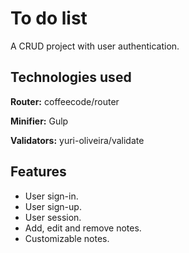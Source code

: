 # To do list

A CRUD project with user authentication.


## Technologies used

**Router:** coffeecode/router

**Minifier:** Gulp

**Validators:** yuri-oliveira/validate


## Features

- User sign-in.
- User sign-up.
- User session.
- Add, edit and remove notes.
- Customizable notes.